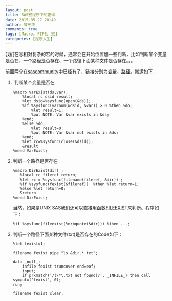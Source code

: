 ```yaml
---
layout: post
title: SAS宏程序中的查询
date: 2015-05-27 20:49
author: 曾宪华
comments: true
tags: [Macro, PIPE, 宏]
categories: [程序人生]
---
```

<p>我们在写相对复杂的宏的时候，通常会在开始位置加一些判断，比如判断某个变量是否在、一个路径是否存在、一个路径下面某种文件是否存在。。。</p>
<p>前面两个在<span style="text-decoration: none;"><a href="http://www.sascommunity.org/" target="_blank">sascommunity</a></span>中已经有了，链接分别为<span style="text-decoration: none;"><a href="http://www.sascommunity.org/wiki/Tips:Check_if_a_variable_exists_in_a_dataset" target="_blank">变量</a></span>、<span style="text-decoration: none;"><a href="http://www.sascommunity.org/wiki/Tips:Check_if_a_directory_exists" target="_blank">路径</a></span>。搬运如下：</p>
<ol>
	<li> 判断某个变量是否在

<pre><code>%macro VarExist(ds,var);
    %local rc dsid result;
    %let dsid=%sysfunc(open(&amp;ds));
    %if %sysfunc(varnum(&amp;dsid, &amp;var)) &gt; 0 %then %do;
        %let result=1;
        %put NOTE: Var &amp;var exists in &amp;ds;
    %end;
    %else %do;
        %let result=0;
        %put NOTE: Var &amp;var not exists in &amp;ds;
    %end;
    %let rc=%sysfunc(close(&amp;dsid));
    &amp;result
%mend VarExist;
</code></pre>
</li>
	<li>判断一个路径是否存在

<pre><code>%macro DirExist(dir) ; 
   %local rc fileref return; 
   %let rc = %sysfunc(filename(fileref, &amp;dir)) ; 
   %if %sysfunc(fexist(&amp;fileref))  %then %let return=1;    
   %else %let return=0;
   &amp;return
%mend DirExist;
</code></pre>

当然，如果是UNIX SAS我们还可以直接用函数<span style="text-decoration: none;"><a href="http://support.sas.com/documentation/cdl/en/hostunx/61879/HTML/default/viewer.htm#a000351867.htm" target="_blank">FILEEXIS</a></span>T来判断。程序如下：

<pre><code>%if %sysfunc(fileexist(%nrbquote(&amp;dir))) %then ...;
</code></pre>
</li>
	<li>判断一个路径下面某种文件(txt)是否存在的Code如下：

<pre><code>%let fexist=1;

filename fexist pipe "ls &amp;dir.*.txt";

data _null_;
    infile fexist truncover end=eof;
    input;
    if prxmatch('/(\*\.txt not found)/', _INFILE_) then call symputx('fexist', 0);
run;

filename fexist clear;
</code></pre>
</li>
</ol>
